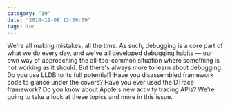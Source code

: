 ```yaml
---
category: "19"
date: "2014-12-08 13:00:00"
tags: toc
---
```


We're all making mistakes, all the time. As such, debugging is a core part of what we do every day, and we've all developed debugging habits — our own way of approaching the all-too-common situation where something is not working as it should. But there's always more to learn about debugging. Do you use LLDB to its full potential? Have you disassembled framework code to glance under the covers? Have you ever used the DTrace framework? Do you know about Apple's new activity tracing APIs? We're going to take a look at these topics and more in this issue.
